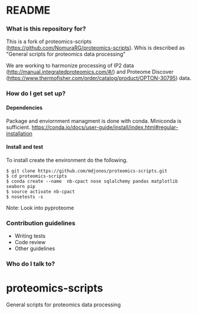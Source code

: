 # README #

### What is this repository for? ###

This is a fork of proteomics-scripts (https://github.com/NomuraRG/proteomics-scripts). Whis is described 
as "General scripts for proteomics data processing"

We are working to harmonize processing of IP2 data (http://manual.integratedproteomics.com/#/) and 
Proteome Discover (https://www.thermofisher.com/order/catalog/product/OPTON-30795) data. 

### How do I get set up? ###

#### Dependencies ####

Package and enviornment managment is done with conda.
Miniconda is sufficient.
https://conda.io/docs/user-guide/install/index.html#regular-installation

#### Install and test ####

To install create the environment do the following.

```
$ git clone https://github.com/mdjones/proteomics-scripts.git
$ cd proteomics-scripts
$ conda create --name  nb-cpact nose sqlalchemy pandas matplotlib seaborn pip
$ source activate nb-cpact
$ nosetests -s
```
Note: Look into pyproteome


### Contribution guidelines ###

* Writing tests
* Code review
* Other guidelines

### Who do I talk to? ###


# proteomics-scripts
General scripts for proteomics data processing
